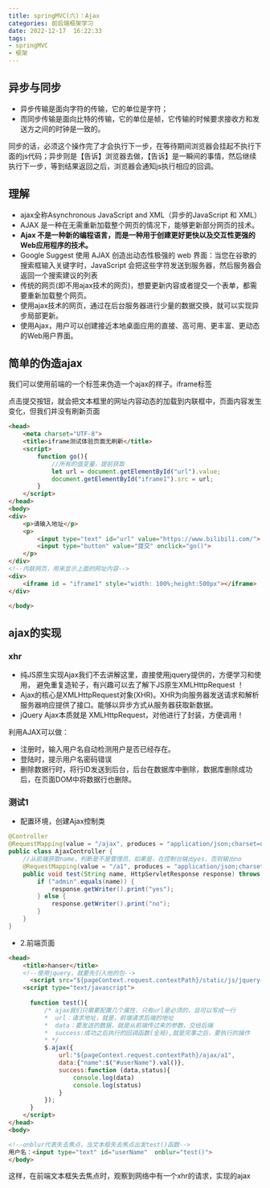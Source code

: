 ```yaml
---
title: springMVC(六)：Ajax
categories: 前后端框架学习
date: 2022-12-17  16:22:33
tags: 
- springMVC
- 框架 
---
```


## 异步与同步

- 异步传输是面向字符的传输，它的单位是字符；
- 而同步传输是面向比特的传输，它的单位是帧，它传输的时候要求接收方和发送方之间的时钟是一致的。

同步的话，必须这个操作完了才会执行下一步，在等待期间浏览器会挂起不执行下面的js代码；异步则是【告诉】浏览器去做，【告诉】是一瞬间的事情，然后继续执行下一步，等到结果返回之后，浏览器会通知js执行相应的回调。

## 理解

- ajax全称Asynchronous JavaScript and XML（异步的JavaScript 和 XML）
- AJAX 是一种在无需重新加载整个网页的情况下，能够更新部分网页的技术。
- **Ajax 不是一种新的编程语言，而是一种用于创建更好更快以及交互性更强的Web应用程序的技术。**
- Google Suggest 使用 AJAX 创造出动态性极强的 web 界面：当您在谷歌的搜索框输入关键字时，JavaScript 会把这些字符发送到服务器，然后服务器会返回一个搜索建议的列表
- 传统的网页(即不用ajax技术的网页)，想要更新内容或者提交一个表单，都需要重新加载整个网页。
- 使用ajax技术的网页，通过在后台服务器进行少量的数据交换，就可以实现异步局部更新。
- 使用Ajax，用户可以创建接近本地桌面应用的直接、高可用、更丰富、更动态的Web用户界面。

## 简单的伪造ajax

我们可以使用前端的一个标签来伪造一个ajax的样子。iframe标签

点击提交按钮，就会把文本框里的网址内容动态的加载到内联框中，页面内容发生变化，但我们并没有刷新页面
```html
<head>
    <meta charset="UTF-8">
    <title>iframe测试体验页面无刷新</title>
    <script>
        function go(){
            //所有的值变量，提前获取
            let url = document.getElementById("url").value;
            document.getElementById("iframe1").src = url;
        }
    </script>
</head>
<body>
<div>
    <p>请输入地址</p>
    <p>
        <input type="text" id="url" value="https://www.bilibili.com/">
        <input type="button" value="提交" onclick="go()">
    </p>
</div>
<!--内联网页，用来显示上面的网址内容-->
<div>
    <iframe id = "iframe1" style="width: 100%;height:500px"></iframe>
</div>

</body>
```

## ajax的实现

### xhr

- 纯JS原生实现Ajax我们不去讲解这里，直接使用jquery提供的，方便学习和使用，
避免重复造轮子，有兴趣可以去了解下JS原生XMLHttpRequest ！
- Ajax的核心是XMLHttpRequest对象(XHR)。XHR为向服务器发送请求和解析服务器响应提供了接口。能够以异步方式从服务器获取新数据。
- jQuery Ajax本质就是 XMLHttpRequest，对他进行了封装，方便调用！

利用AJAX可以做：
- 注册时，输入用户名自动检测用户是否已经存在。
- 登陆时，提示用户名密码错误
- 删除数据行时，将行ID发送到后台，后台在数据库中删除，数据库删除成功后，在页面DOM中将数据行也删除。

### 测试1

- 配置环境，创建Ajax控制类
```java
@Controller
@RequestMapping(value = "/ajax", produces = "application/json;charset=utf-8")
public class AjaxController {
    //从前端获取name，判断是不是管理员，如果是，在控制台输出yes，否则输出no
    @RequestMapping(value = "/a1", produces = "application/json;charset=utf-8")
    public void test(String name, HttpServletResponse response) throws IOException {
        if ("admin".equals(name)) {
            response.getWriter().print("yes");
        } else {
            response.getWriter().print("no");
        }
    }
}
```
- 2.前端页面
```html
<head>
    <title>hanser</title>
    <!--使用jquery，就要先引入他的包-->
      <script src="${pageContext.request.contextPath}/static/js/jquery-3.6.0.js"></script>
    <script type="text/javascript">
      
      function test(){
          /* ajax我们只需要配置几个属性，只有url是必须的，且可以写成一行
          *  url：请求地址，就是，前端请求后端的地址
          *  data：要发送的数据，就是从前端传过来的参数，交给后端
          *  success:成功之后执行的回调函数(全局),就是完事之后，要执行的操作
          * */
          $.ajax({
              url:"${pageContext.request.contextPath}/ajax/a1",
              data:{"name":$("#userName").val()},
              success:function (data,status){
                  console.log(data)
                  console.log(status)
              }
          });
      }
    </script>
</head>
<body>

<!--onblur代表失去焦点，当文本框失去焦点出发test()函数-->
用户名：<input type="text" id="userName"  onblur="test()">
</body>
```
这样，在前端文本框失去焦点时，观察到网络中有一个xhr的请求，实现的ajax





